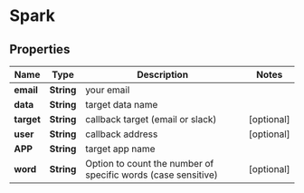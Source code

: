 
# Spark

## Properties
Name | Type | Description | Notes
------------ | ------------- | ------------- | -------------
**email** | **String** | your email | 
**data** | **String** | target data name | 
**target** | **String** | callback target (email or slack) |  [optional]
**user** | **String** | callback address |  [optional]
**APP** | **String** | target app name | 
**word** | **String** | Option to count the number of specific words (case sensitive) |  [optional]



